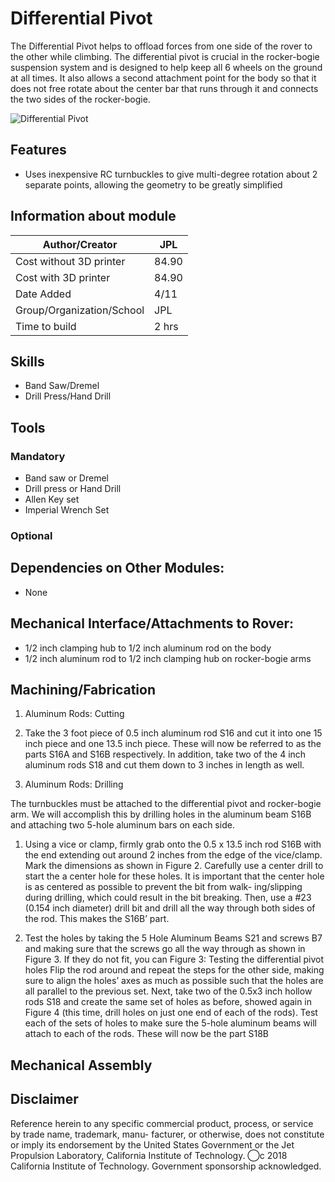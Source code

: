 # Differential Pivot
The Differential Pivot helps to offload forces from one side of the rover to the other while climbing. The differential pivot is crucial in the rocker-bogie suspension system and is designed to help keep all 6 wheels on the ground at all times. It also allows a second attachment point for the body so that it does not free rotate about the center bar that runs through it and connects the two sides of the rocker-bogie.

![Differential Pivot](Latex%20Docs/Pictures/Differential%20Pivot.PNG)

## Features
  * Uses inexpensive RC turnbuckles to give multi-degree rotation about 2 separate points, allowing the geometry to be greatly simplified

## Information about module

| Author/Creator            | JPL       |
| --------------            | -------            |
| Cost without 3D printer   | 84.90              |
| Cost with 3D printer      | 84.90              |
| Date Added                | 4/11               |
| Group/Organization/School | JPL                |
| Time to build             | 2 hrs              |

## Skills
  * Band Saw/Dremel
  * Drill Press/Hand Drill

## Tools

### Mandatory 
  * Band saw or Dremel
  * Drill press or Hand Drill
  * Allen Key set
  * Imperial Wrench Set

### Optional

## Dependencies on Other Modules:
  * None

## Mechanical Interface/Attachments to Rover:
  * 1/2 inch clamping hub to 1/2 inch aluminum rod on the body
  * 1/2 inch aluminum rod to 1/2 inch clamping hub on rocker-bogie arms

## Machining/Fabrication

1. Aluminum Rods: Cutting

  1. Take the 3 foot piece of 0.5 inch aluminum rod S16 and cut it into one 15 inch piece and one 13.5 inch piece. These will now be referred to as the parts S16A and S16B respectively. In addition, take two of the 4 inch aluminum rods S18 and cut them down to 3 inches in length as well.


2. Aluminum Rods: Drilling

The turnbuckles must be attached to the differential pivot and rocker-bogie arm. We will accomplish this by drilling holes in the aluminum beam S16B and attaching two 5-hole aluminum bars on each side.
  1. Using a vice or clamp, firmly grab onto the 0.5 x 13.5 inch rod S16B with the end extending out around 2 inches from the edge of the vice/clamp. Mark the dimensions as shown in Figure 2. Carefully use a center drill to start the a center hole for these holes. It is important that the center hole is as centered as possible to prevent the bit from walk- ing/slipping during drilling, which could result in the bit breaking. Then, use a #23 (0.154 inch diameter) drill bit and drill all the way through both sides of the rod. This makes the S16B’ part.

  2. Test the holes by taking the 5 Hole Aluminum Beams S21 and screws B7 and making
sure that the screws go all the way through as shown in Figure 3. If they do not fit, you can Figure 3: Testing the differential pivot holes
Flip the rod around and repeat the steps for the other side, making sure to align the holes’ axes as much as possible such that the holes are all parallel to the previous set.
Next, take two of the 0.5x3 inch hollow rods S18 and create the same set of holes as before, showed again in Figure 4 (this time, drill holes on just one end of each of the rods). Test each of the sets of holes to make sure the 5-hole aluminum beams will attach to each of the rods. These will now be the part S18B



## Mechanical Assembly



## Disclaimer

Reference herein to any specific commercial product, process, or service by trade name, trademark, manu- facturer, or otherwise, does not constitute or imply its endorsement by the United States Government or the Jet Propulsion Laboratory, California Institute of Technology. ⃝c 2018 California Institute of Technology. Government sponsorship acknowledged.
